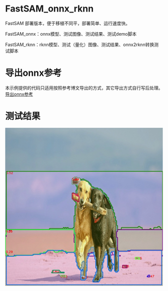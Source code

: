 # FastSAM_onnx_rknn
FastSAM  部署版本，便于移植不同平，部署简单、运行速度快。


FastSAM_onnx：onnx模型、测试图像、测试结果、测试demo脚本

FastSAM_rknn：rknn模型、测试（量化）图像、测试结果、onnx2rknn转换测试脚本

# 导出onnx参考
本示例提供的代码只适用按照参考博文导出的方式，其它导出方式自行写后处理。[导出onnx参考](https://blog.csdn.net/zhangqian_1/article/details/139090654)

# 测试结果

![images](https://github.com/cqu20160901/FastSAM_onnx_rknn/blob/main/FastSAM_onnx/test_onnx_result.jpg)
